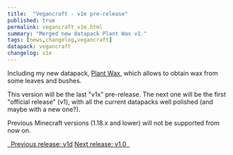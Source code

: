 ```yaml
---
title:  "Vegancraft - v1e pre-release"
published: true
permalink: vegancraft_v1e.html
summary: "Merged new datapack Plant Wax v1."
tags: [news,changelog,vegancraft]
datapack: vegancraft
changelog: v1e
---
```


Including my new datapack, [Plant Wax](plant_wax.html), which allows to obtain wax from some leaves and bushes.

This version will be the last "v1x" pre-release. The next one will be the first "official release" (v1), with all the current datapacks well polished (and maybe with a new one?).

Previous Minecraft versions (1.18.x and lower) will not be supported from now on.

<div class="btn-group">
    <a href="vegancraft_v1d.html" role="button" class="btn btn-primary"><i class="fa fa-caret-left"></i>&nbsp; Previous release: v1d</a>
    <a href="vegancraft_v1.0.html" role="button" class="btn btn-primary">Next release: v1.0 &nbsp;<i class="fa fa-caret-right"></i></a>
</div>